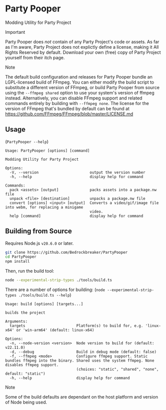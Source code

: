 # Party Pooper

Modding Utility for Party Project

> [!IMPORTANT]
> Party Pooper does *not* contain of any Party Project's code or assets.
> As far as I'm aware, Party Project does not explictly define a license, making it All Rights Reserved by default.
> Download your own (free) copy of Party Project yourself from their itch page.

> [!NOTE]
> The default build configuration and releases for Party Pooper bundle an LGPL-licensed build of FFmpeg.
> You can either modify the build script to substitute a different version of FFmpeg, or build Party Pooper from source using the `--ffmpeg shared` option to use your system's version of ffmpeg instead.
> Alternatively, you can disable FFmpeg support and related commands entirely by building with `--ffmpeg none`.
> The license for the version of FFmpeg that's bundled by default can be found at https://github.com/FFmpeg/FFmpeg/blob/master/LICENSE.md

## Usage

(`PartyPooper --help`)
```
Usage: PartyPooper [options] [command]

Modding Utility for Party Project

Options:
  -V, --version                       output the version number
  -h, --help                          display help for command

Commands:
  pack <assets> [output]              packs assets into a package.nw file
  unpack <file> [destination]         unpacks a package.nw file
  convert [options] <input> [output]  Converts a video/gif/image file into webm, for replacing a minigame
                                      video.
  help [command]                      display help for command
```

## Building from Source

Requires Node.js `v20.6.0` or later.

```bash
git clone https://github.com/Bedrockbreaker/PartyPooper
cd PartyPooper
npm install
```

Then, run the build tool:
```bash
node --experimental-strip-types ./tools/build.ts
```

There are a number of options for building:
(`node --experimental-strip-types ./tools/build.ts --help`)
```
Usage: build [options] [targets...]

builds the project

Arguments:
  targets                       Platform(s) to build for, e.g. 'linux-x64' or 'win-arm64' (default: linux-x64)

Options:
  -n, --node-version <version>  Node version to build for (default: v22.11.0)
  -d, --debug                   Build in debug mode (default: false)
  -f, --ffmpeg <mode>           Configure ffmpeg support. Static bundles ffmpeg into the binary. Shared uses the system ffmpeg. None disables ffmpeg support.
                                (choices: "static", "shared", "none", default: "static")
  -h, --help                    display help for command
```

> [!NOTE]
> Some of the build defaults are dependant on the host platform and version of Node being used.